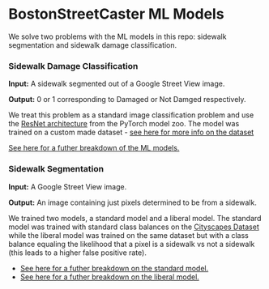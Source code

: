 # BostonStreetCaster ML Models

We solve two problems with the ML models in this repo: sidewalk segmentation and sidewalk damage classification.

### Sidewalk Damage Classification

**Input:** A sidewalk segmented out of a Google Street View image.

**Output:** 0 or 1 corresponding to Damaged or Not Damged respectively.

We treat this problem as a standard image classification problem and use the [ResNet architecture](https://arxiv.org/pdf/1512.03385.pdf) from the PyTorch model zoo. The model was trained on a custom made dataset - [see here for more info on the dataset](#)

[See here for a futher breakdown of the ML models.](#)

### Sidewalk Segmentation

**Input:** A Google Street View image.

**Output:** An image containing just pixels determined to be from a sidewalk.

We trained two models, a standard model and a liberal model. The standard model was trained with standard class balances on the [Cityscapes Dataset](https://www.cityscapes-dataset.com/) while the liberal model was trained on the same dataset but with a class balance equaling the likelihood that a pixel is a sidewalk vs not a sidewalk (this leads to a higher false positive rate).

- [See here for a futher breakdown on the standard model.](#)
- [See here for a futher breakdown on the liberal model.](#)
